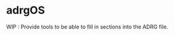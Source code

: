 
<!-- README.md is generated from README.Rmd. Please edit that file -->

# adrgOS

WIP : Provide tools to be able to fill in sections into the ADRG file.
